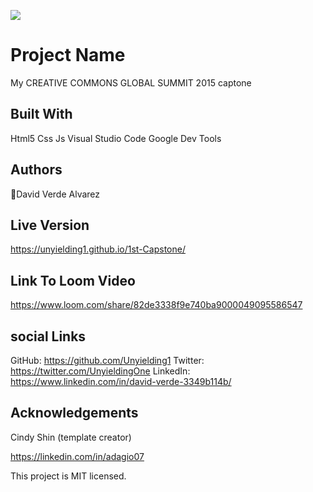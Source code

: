 ![](https://img.shields.io/badge/Microverse-blueviolet)




# Project Name

 My CREATIVE COMMONS GLOBAL SUMMIT 2015 captone


## Built With

Html5
Css
Js
Visual Studio Code
Google Dev Tools


## Authors

👤David Verde Alvarez


## Live Version
https://unyielding1.github.io/1st-Capstone/

## Link To Loom Video
https://www.loom.com/share/82de3338f9e740ba9000049095586547

## social Links

GitHub: https://github.com/Unyielding1
Twitter: https://twitter.com/UnyieldingOne
LinkedIn: https://www.linkedin.com/in/david-verde-3349b114b/

## Acknowledgements

 Cindy Shin (template creator)
 
 https://linkedin.com/in/adagio07

This project is MIT licensed.
